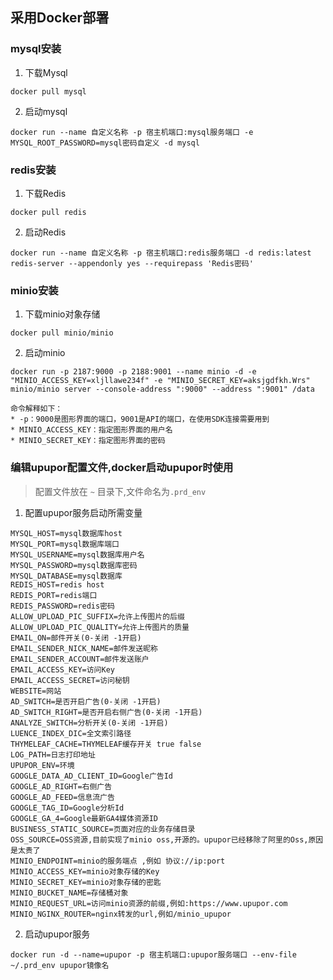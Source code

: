 ## 采用Docker部署

### mysql安装

1. 下载Mysql

```
docker pull mysql
```

2. 启动mysql

```
docker run --name 自定义名称 -p 宿主机端口:mysql服务端口 -e MYSQL_ROOT_PASSWORD=mysql密码自定义 -d mysql
```

### redis安装

1. 下载Redis

```
docker pull redis
```

2. 启动Redis

```
docker run --name 自定义名称 -p 宿主机端口:redis服务端口 -d redis:latest redis-server --appendonly yes --requirepass 'Redis密码'
```

### minio安装
1. 下载minio对象存储

```
docker pull minio/minio
```

2. 启动minio

```
docker run -p 2187:9000 -p 2188:9001 --name minio -d -e "MINIO_ACCESS_KEY=xljllawe234f" -e "MINIO_SECRET_KEY=aksjgdfkh.Wrs"  minio/minio server --console-address ":9000" --address ":9001" /data

命令解释如下：
* -p：9000是图形界面的端口，9001是API的端口，在使用SDK连接需要用到
* MINIO_ACCESS_KEY：指定图形界面的用户名
* MINIO_SECRET_KEY：指定图形界面的密码
```

### 编辑upupor配置文件,docker启动upupor时使用
> 配置文件放在 `~` 目录下,文件命名为`.prd_env`

1. 配置upupor服务启动所需变量

```
MYSQL_HOST=mysql数据库host
MYSQL_PORT=mysql数据库端口
MYSQL_USERNAME=mysql数据库用户名
MYSQL_PASSWORD=mysql数据库密码
MYSQL_DATABASE=mysql数据库
REDIS_HOST=redis host
REDIS_PORT=redis端口
REDIS_PASSWORD=redis密码
ALLOW_UPLOAD_PIC_SUFFIX=允许上传图片的后缀
ALLOW_UPLOAD_PIC_QUALITY=允许上传图片的质量
EMAIL_ON=邮件开关(0-关闭 -1开启)
EMAIL_SENDER_NICK_NAME=邮件发送昵称
EMAIL_SENDER_ACCOUNT=邮件发送账户
EMAIL_ACCESS_KEY=访问Key
EMAIL_ACCESS_SECRET=访问秘钥 
WEBSITE=网站
AD_SWITCH=是否开启广告(0-关闭 -1开启)
AD_SWITCH_RIGHT=是否开启右侧广告(0-关闭 -1开启)
ANALYZE_SWITCH=分析开关(0-关闭 -1开启)
LUENCE_INDEX_DIC=全文索引路径
THYMELEAF_CACHE=THYMELEAF缓存开关 true false
LOG_PATH=日志打印地址
UPUPOR_ENV=环境
GOOGLE_DATA_AD_CLIENT_ID=Google广告Id
GOOGLE_AD_RIGHT=右侧广告
GOOGLE_AD_FEED=信息流广告
GOOGLE_TAG_ID=Google分析Id
GOOGLE_GA_4=Google最新GA4媒体资源ID
BUSINESS_STATIC_SOURCE=页面对应的业务存储目录
OSS_SOURCE=OSS资源,目前实现了minio oss,开源的。upupor已经移除了阿里的Oss,原因是太贵了
MINIO_ENDPOINT=minio的服务端点 ,例如 协议://ip:port
MINIO_ACCESS_KEY=minio对象存储的Key
MINIO_SECRET_KEY=minio对象存储的密匙
MINIO_BUCKET_NAME=存储桶对象
MINIO_REQUEST_URL=访问minio资源的前缀,例如:https://www.upupor.com
MINIO_NGINX_ROUTER=nginx转发的url,例如/minio_upupor
```

2. 启动upupor服务
```
docker run -d --name=upupor -p 宿主机端口:upupor服务端口 --env-file ~/.prd_env upupor镜像名
```